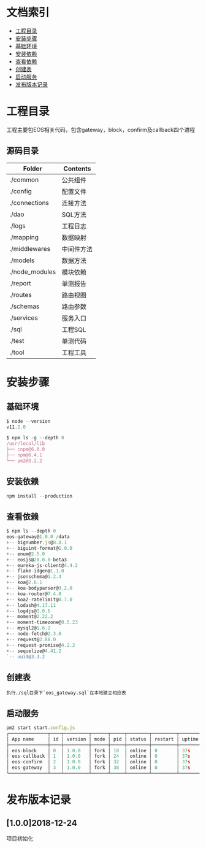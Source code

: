 # 文档索引
* [工程目录](#工程目录)
* [安装步骤](#安装步骤)
* [基础环境](#基础环境)
* [安装依赖](#安装依赖)
* [查看依赖](#查看依赖)
* [创建表](#创建表)
* [启动服务](#启动服务)
* [发布版本记录](#发布版本记录)


# 工程目录
工程主要包EOS相关代码，包含gateway，block，confirm及callback四个进程

## 源码目录
| Folder  | Contents |
|---------|----------|
|./common|公共组件
|./config|配置文件
|./connections|连接方法
|./dao|SQL方法
|./logs|工程日志
|./mapping|数据映射
|./middlewares|中间件方法
|./models|数据方法
|./node_modules|模块依赖
|./report|单测报告
|./routes|路由视图
|./schemas|路由参数
|./services|服务入口
|./sql|工程SQL
|./test|单测代码
|./tool|工程工具

# 安装步骤

## 基础环境
```js
$ node --version
v11.2.0

$ npm ls -g --depth 0
/usr/local/lib
├── cnpm@6.0.0
├── npm@6.4.1
└── pm2@3.2.2
```

## 安装依赖
```js
npm install --production
```

## 查看依赖
```js
$ npm ls --depth 0
eos-gateway@1.0.0 /data
+-- bignumber.js@8.0.1
+-- biguint-format@1.0.0
+-- enum@2.5.0
+-- eosjs@20.0.0-beta3
+-- eureka-js-client@4.4.2
+-- flake-idgen@1.1.0
+-- jsonschema@1.2.4
+-- koa@2.6.1
+-- koa-bodyparser@3.2.0
+-- koa-router@7.4.0
+-- koa2-ratelimit@0.7.0
+-- lodash@4.17.11
+-- log4js@3.0.6
+-- moment@2.22.2
+-- moment-timezone@0.5.23
+-- mysql2@1.6.2
+-- node-fetch@2.3.0
+-- request@2.88.0
+-- request-promise@4.2.2
+-- sequelize@4.41.2
`-- uuid@3.3.2
```

## 创建表
    执行./sql目录下`eos_gateway.sql`在本地建立相应表

## 启动服务
```js
pm2 start start.config.js
┌──────────────┬────┬─────────┬──────┬─────┬────────┬─────────┬────────┬──────┬───────────┬──────┬──────────┐
│ App name     │ id │ version │ mode │ pid │ status │ restart │ uptime │ cpu  │ mem       │ user │ watching │
├──────────────┼────┼─────────┼──────┼─────┼────────┼─────────┼────────┼──────┼───────────┼──────┼──────────┤
│ eos-block    │ 0  │ 1.0.0   │ fork │ 18  │ online │ 0       │ 37s    │ 0%   │ 39.6 MB   │ root │ disabled │
│ eos-callback │ 1  │ 1.0.0   │ fork │ 24  │ online │ 0       │ 37s    │ 0%   │ 39.9 MB   │ root │ disabled │
│ eos-confirm  │ 2  │ 1.0.0   │ fork │ 32  │ online │ 0       │ 37s    │ 0%   │ 35.6 MB   │ root │ disabled │
│ eos-gateway  │ 3  │ 1.0.0   │ fork │ 38  │ online │ 0       │ 37s    │ 0.9% │ 53.6 MB   │ root │ disabled │
└──────────────┴────┴─────────┴──────┴─────┴────────┴─────────┴────────┴──────┴───────────┴──────┴──────────┘
```


# 发布版本记录

## [1.0.0]2018-12-24
项目初始化
